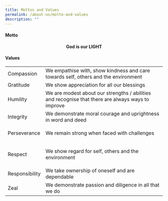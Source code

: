 ```yaml
---
title: Mottos and Values
permalink: /about-us/motto-and-values
description: ""
---
```

<h4><strong>Motto</strong></h4>
<h4 style="text-align: center;">God is our&nbsp;<strong>LIGHT</strong></h4>
<h4><strong>Values</strong></h4>
<table>
<tbody>
<tr>
<td>Compassion</td>
<td>We empathise with, show kindness and care towards self, others and the&nbsp;environment</td>
</tr>
<tr>
<td>Gratitude</td>
<td>We show appreciation for all our blessings</td>
</tr>
<tr>
<td>Humility</td>
<td>We are modest about our strengths / abilities and recognise that there are always ways to improve</td>
</tr>
<tr>
<td>Integrity</td>
<td>We demonstrate moral courage and uprightness in word and deed</td>
</tr>
<tr>
<td>Perseverance</td>
<td>
<p>We remain strong when faced with challenges</p>
</td>
</tr>
<tr>
<td>Respect</td>
<td>
<p>We show regard for self, others and the environment</p>
</td>
</tr>
<tr>
<td>Responsibility</td>
<td>We take ownership of oneself and are dependable</td>
</tr>
<tr>
<td>Zeal</td>
<td>We demonstrate passion and diligence in all that we do</td>
</tr>
</tbody>
</table>